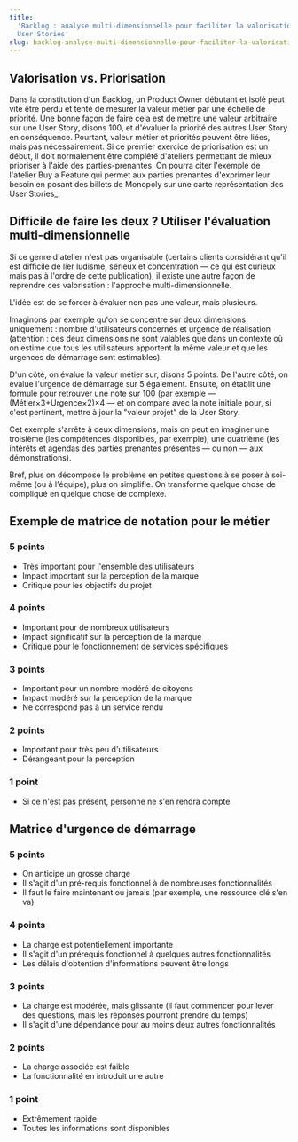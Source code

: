```yaml
---
title:
  'Backlog : analyse multi-dimensionnelle pour faciliter la valorisation des
  User Stories'
slug: backlog-analyse-multi-dimensionnelle-pour-faciliter-la-valorisation-des-us
---
```


## Valorisation vs. Priorisation

Dans la constitution d'un <span lang="en">Backlog</span>, un
<span lang="en">Product Owner</span> débutant et isolé peut vite être perdu et
tenté de mesurer la valeur métier par une échelle de priorité. Une bonne façon
de faire cela est de mettre une valeur arbitraire sur une <span lang="en">User
Story</span>, disons 100, et d'évaluer la priorité des autres
<span lang="en">User Story</span> en conséquence. Pourtant, valeur métier et
priorités peuvent être liées, mais pas nécessairement. Si ce premier exercice de
priorisation est un début, il doit normalement être complété d'ateliers
permettant de mieux prioriser à l'aide des parties-prenantes. On pourra citer
l'exemple de l'atelier <span lang="en">Buy a Feature</span> qui permet aux
parties prenantes d'exprimer leur besoin en posant des billets de Monopoly sur
une carte représentation des <span lang="en">User Stories\_.

## Difficile de faire les deux ? Utiliser l'évaluation multi-dimensionnelle

Si ce genre d'atelier n'est pas organisable (certains clients considérant qu'il
est difficile de lier ludisme, sérieux et concentration — ce qui est curieux
mais pas à l'ordre de cette publication), il existe une autre façon de reprendre
ces valorisation : l'approche multi-dimensionnelle.

L'idée est de se forcer à évaluer non pas une valeur, mais plusieurs.

Imaginons par exemple qu'on se concentre sur deux dimensions uniquement : nombre
d'utilisateurs concernés et urgence de réalisation (attention : ces deux
dimensions ne sont valables que dans un contexte où on estime que tous les
utilisateurs apportent la même valeur et que les urgences de démarrage sont
estimables).

D'un côté, on évalue la valeur métier sur, disons 5 points. De l'autre côté, on
évalue l'urgence de démarrage sur 5 également. Ensuite, on établit une formule
pour retrouver une note sur 100 (par exemple —
(Métier&times;3+Urgence&times;2)&times;4 — et on compare avec la note initiale
pour, si c'est pertinent, mettre à jour la "valeur projet" de la
<span lang="en">User Story</span>.

Cet exemple s'arrête à deux dimensions, mais on peut en imaginer une troisième
(les compétences disponibles, par exemple), une quatrième (les intérêts et
agendas des parties prenantes présentes — ou non — aux démonstrations).

Bref, plus on décompose le problème en petites questions à se poser à soi-même
(ou à l'équipe), plus on simplifie. On transforme quelque chose de compliqué en
quelque chose de complexe.

## Exemple de matrice de notation pour le métier

### 5 points

- Très important pour l'ensemble des utilisateurs
- Impact important sur la perception de la marque
- Critique pour les objectifs du projet

### 4 points

- Important pour de nombreux utilisateurs
- Impact significatif sur la perception de la marque
- Critique pour le fonctionnement de services spécifiques

### 3 points

- Important pour un nombre modéré de citoyens
- Impact modéré sur la perception de la marque
- Ne correspond pas à un service rendu

### 2 points

- Important pour très peu d'utilisateurs
- Dérangeant pour la perception

### 1 point

- Si ce n'est pas présent, personne ne s'en rendra compte

## Matrice d'urgence de démarrage

### 5 points

- On anticipe un grosse charge
- Il s'agit d'un pré-requis fonctionnel à de nombreuses fonctionnalités
- Il faut le faire maintenant ou jamais (par exemple, une ressource clé s'en va)

### 4 points

- La charge est potentiellement importante
- Il s'agit d'un prérequis fonctionnel à quelques autres fonctionnalités
- Les délais d'obtention d'informations peuvent être longs

### 3 points

- La charge est modérée, mais glissante (il faut commencer pour lever des
  questions, mais les réponses pourront prendre du temps)
- Il s'agit d'une dépendance pour au moins deux autres fonctionnalités

### 2 points

- La charge associée est faible
- La fonctionnalité en introduit une autre

### 1 point

- Extrêmement rapide
- Toutes les informations sont disponibles
